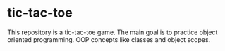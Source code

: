 # tic-tac-toe
This repository is a tic-tac-toe game. The main goal is to practice object oriented programming. OOP concepts like classes and object scopes.
